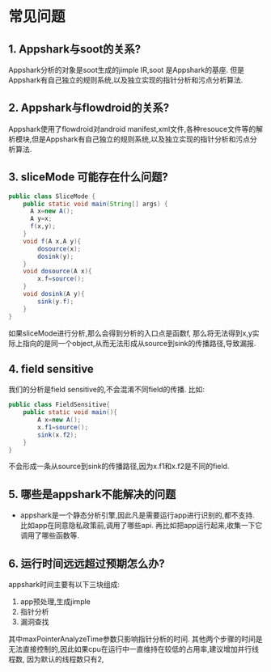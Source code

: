 # 常见问题

## 1. Appshark与soot的关系?
Appshark分析的对象是soot生成的jimple IR,soot 是Appshark的基座. 但是Appshark有自己独立的规则系统,以及独立实现的指针分析和污点分析算法. 

## 2. Appshark与flowdroid的关系?
Appshark使用了flowdroid对android manifest,xml文件,各种resouce文件等的解析模块,但是Appshark有自己独立的规则系统,以及独立实现的指针分析和污点分析算法. 

## 3. sliceMode 可能存在什么问题?

```java
public class SliceMode {
    public static void main(String[] args) {
      A x=new A();
      A y=x;
      f(x,y);
    }
    void f(A x,A y){
        dosource(x);
        dosink(y);
    }
    void dosource(A x){
        x.f=source();
    }
    void dosink(A y){
        sink(y.f);
    }
}
```
如果sliceMode进行分析,那么会得到分析的入口点是函数f, 那么将无法得到x,y实际上指向的是同一个object,从而无法形成从source到sink的传播路径,导致漏报.

## 4. field sensitive 
我们的分析是field sensitive的,不会混淆不同field的传播.
比如:
```java
public class FieldSensitive{
    public static void main(){
        A x=new A();
        x.f1=source();
        sink(x.f2);
    }
}
```
不会形成一条从source到sink的传播路径,因为x.f1和x.f2是不同的field.

## 5. 哪些是appshark不能解决的问题

- appshark是一个静态分析引擎,因此凡是需要运行app进行识别的,都不支持. 比如app在同意隐私政策前,调用了哪些api. 再比如把app运行起来,收集一下它调用了哪些函数等.

## 6. 运行时间远远超过预期怎么办?
appshark时间主要有以下三块组成:
1. app预处理,生成jimple
2. 指针分析
3. 漏洞查找

其中maxPointerAnalyzeTime参数只影响指针分析的时间. 其他两个步骤的时间是无法直接控制的,因此如果cpu在运行中一直维持在较低的占用率,建议增加并行线程数,
因为默认的线程数只有2,